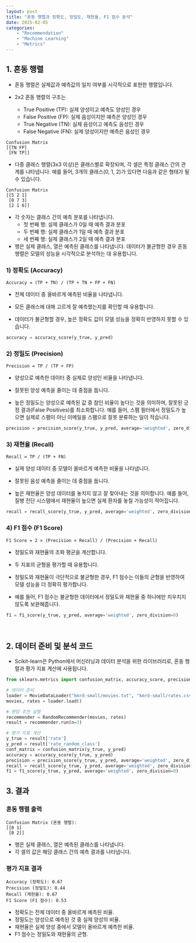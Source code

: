 ```yaml
---
layout: post
title: "혼동 행렬과 정확도, 정밀도, 재현율, F1 점수 분석"
date: 2025-02-05
categories:
    - "Recommendation"
    - "Machine Learning"
    - "Metrics"
---
```


## 1. 혼동 행렬

- 혼동 행렬은 실제값과 예측값의 일치 여부를 시각적으로 표현한 행렬입니다.

- 2x2 혼동 행렬의 구조는
  - True Positive (TP): 실제 양성이고 예측도 양성인 경우
  - False Positive (FP): 실제 음성이지만 예측은 양성인 경우
  - True Negative (TN): 실제 음성이고 예측도 음성인 경우
  - False Negative (FN): 실제 양성이지만 예측은 음성인 경우

```plaintext
Confusion Matrix
[[TN FP]
 [FN TP]]
```

- 다중 클래스 행렬(3x3 이상)은 클래스별로 확장되며, 각 셀은 특정 클래스 간의 관계를 나타냅니다. 예를 들어, 3개의 클래스(0, 1, 2)가 있다면 다음과 같은 형태가 될 수 있습니다.

```plaintext
Confusion Matrix
[[5 2 1]
 [0 7 3]
 [2 1 6]]
```

- 각 숫자는 클래스 간의 예측 분포를 나타냅니다.
  - 첫 번째 행: 실제 클래스가 0일 때 예측 결과 분포
  - 두 번째 행: 실제 클래스가 1일 때 예측 결과 분포
  - 세 번째 행: 실제 클래스가 2일 때 예측 결과 분포
- 행은 실제 클래스, 열은 예측된 클래스를 나타냅니다. 데이터가 불균형한 경우 혼동 행렬은 모델의 성능을 시각적으로 분석하는 데 유용합니다.

### 1) 정확도 (Accuracy)

```plaintext
Accuracy = (TP + TN) / (TP + TN + FP + FN)
```

- 전체 데이터 중 올바르게 예측된 비율을 나타냅니다.
- 모든 클래스에 대해 고르게 잘 예측했는지를 확인할 때 유용합니다.


- 데이터가 불균형할 경우, 높은 정확도 값이 모델 성능을 정확히 반영하지 못할 수 있습니다.

```python
accuracy = accuracy_score(y_true, y_pred)
```

### 2) 정밀도 (Precision)

```plaintext
Precision = TP / (TP + FP)
```

- 양성으로 예측한 데이터 중 실제로 양성인 비율을 나타냅니다.
- 잘못된 양성 예측을 줄이는 데 중점을 둡니다.


- 높은 정밀도는 양성으로 예측된 값 중 참인 비율이 높다는 것을 의미하며, 잘못된 긍정 결과(False Positives)를 최소화합니다. 예를 들어, 스팸 필터에서 정밀도가 높으면 실제로 스팸이 아닌 이메일을 스팸으로 잘못 분류하는 일이 적습니다.

```python
precision = precision_score(y_true, y_pred, average='weighted', zero_division=0)
```

### 3) 재현율 (Recall)

```plaintext
Recall = TP / (TP + FN)
```

- 실제 양성 데이터 중 모델이 올바르게 예측한 비율을 나타냅니다.
- 잘못된 음성 예측을 줄이는 데 중점을 둡니다.


- 높은 재현율은 양성 데이터를 놓치지 않고 잘 찾아내는 것을 의미합니다. 예를 들어, 질병 진단 시스템에서 재현율이 높으면 실제 환자를 놓칠 가능성이 적어집니다.

```python
recall = recall_score(y_true, y_pred, average='weighted', zero_division=0)
```

### 4) F1 점수 (F1 Score)

```plaintext
F1 Score = 2 × (Precision × Recall) / (Precision + Recall)
```

- 정밀도와 재현율의 조화 평균을 계산합니다.
- 두 지표의 균형을 평가할 때 유용합니다.

- 정밀도와 재현율이 극단적으로 불균형한 경우, F1 점수는 이들의 균형을 반영하여 모델 성능을 더 정확히 평가합니다.
- 예를 들어, F1 점수는 불균형한 데이터에서 정밀도와 재현율 중 하나에만 치우치지 않도록 보완해줍니다.

```python
f1 = f1_score(y_true, y_pred, average='weighted', zero_division=0)
```

<br>

## 2. 데이터 준비 및 분석 코드

- Scikit-learn은 Python에서 머신러닝과 데이터 분석을 위한 라이브러리로, 혼동 행렬과 평가 지표 계산에 사용됩니다.

```python
from sklearn.metrics import confusion_matrix, accuracy_score, precision_score, recall_score, f1_score

# 데이터 준비
loader = MovieDataLoader("kmrd-small/movies.txt", "kmrd-small/rates.csv")
movies, rates = loader.load()

# 랜덤 추천 실행
recommender = RandomRecommender(movies, rates)
result = recommender.run(n=3)

# 평가 지표 계산
y_true = result['rate']
y_pred = result['rate_random_class']
conf_matrix = confusion_matrix(y_true, y_pred)
accuracy = accuracy_score(y_true, y_pred)
precision = precision_score(y_true, y_pred, average='weighted', zero_division=0)
recall = recall_score(y_true, y_pred, average='weighted', zero_division=0)
f1 = f1_score(y_true, y_pred, average='weighted', zero_division=0)
```

## 3. 결과

### 혼동 행렬 출력

```plaintext
Confusion Matrix (혼동 행렬):
[[0 1]
 [0 2]]
```

- 행은 실제 클래스, 열은 예측된 클래스를 나타냅니다.
- 각 셀의 값은 해당 클래스 간의 예측 결과를 나타냅니다.

### 평가 지표 결과
```plaintext
Accuracy (정확도): 0.67
Precision (정밀도): 0.44
Recall (재현율): 0.67
F1 Score (F1 점수): 0.53
```
- 정확도는 전체 데이터 중 올바르게 예측된 비율.
- 정밀도는 양성으로 예측된 것 중 실제 양성의 비율.
- 재현율은 실제 양성 중에서 모델이 올바르게 예측한 비율.
- F1 점수는 정밀도와 재현율의 균형.

